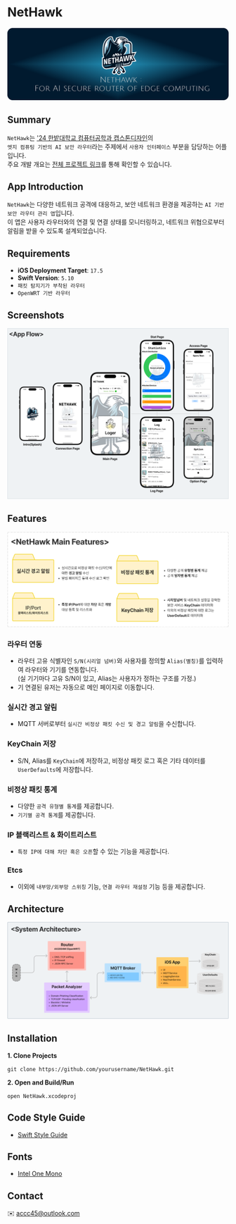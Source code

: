 # NetHawk

![Alt text](/imgs/NetHawk-Title2.png)

## Summary
`NetHawk`는 ['24 한밭대학교 컴퓨터공학과 캡스톤디자인](https://github.com/HBNU-SWUNIV/come-capstone24-mobitoa)의  
`엣지 컴퓨팅 기반의 AI 보안 라우터`라는 주제에서 `사용자 인터페이스` 부분을 담당하는 어플입니다.  
주요 개발 개요는 [전체 프로젝트 링크](https://github.com/HBNU-SWUNIV/come-capstone24-mobitoa)를 통해 확인할 수 있습니다.

## App Introduction
`NetHawk`는 다양한 네트워크 공격에 대응하고, 보안 네트워크 환경을 제공하는 `AI 기반 보안 라우터 관리 앱`입니다.  
이 앱은 사용자 라우터와의 연결 및 연결 상태를 모니터링하고, 네트워크 위협으로부터 알림을 받을 수 있도록 설계되었습니다.

## Requirements
- **iOS Deployment Target**: `17.5`
- **Swift Version**: `5.10`
- `패킷 탐지기가 부착된 라우터`
- `OpenWRT 기반 라우터`  
  
## Screenshots
![Alt text](/imgs/appFlow.png)

## Features
![Alt text](/imgs/MainFeatures.ver2.png)
### 라우터 연동
- 라우터 고유 식별자인 `S/N(시리얼 넘버)`와 사용자를 정의할 `Alias(별칭)`를 입력하여 라우터와 기기를 연동합니다.   
(실 기기마다 고유 S/N이 있고, Alias는 사용자가 정하는 구조를 가정.)
- 기 연결된 유저는 자동으로 메인 페이지로 이동합니다.
  
### 실시간 경고 알림
- MQTT 서버로부터 `실시간 비정상 패킷 수신 및 경고 알림`을 수신합니다.
  
### KeyChain 저장
- S/N, Alias를 `KeyChain`에 저장하고, 비정상 패킷 로그 혹은 기타 데이터를 `UserDefaults`에 저장합니다.

### 비정상 패킷 통계
- 다양한 `공격 유형별 통계`를 제공합니다.
- `기기별 공격 통계`를 제공합니다.

### IP 블랙리스트 & 화이트리스트
- `특정 IP에 대해 차단 혹은 오픈`할 수 있는 기능을 제공합니다.

### Etcs
- 이외에 `내부망/외부망 스위칭` 기능, `연결 라우터 재설정` 기능 등을 제공합니다.


## Architecture
![Alt text](imgs/SystemArch.ver3.png)

## Installation
**1. Clone Projects**
```
git clone https://github.com/yourusername/NetHawk.git
```
**2. Open and Build/Run**
~~~ 
open NetHawk.xcodeproj 
~~~


## Code Style Guide
- [Swift Style Guide](https://github.com/StyleShare/swift-style-guide)

## Fonts
- [Intel One Mono](https://github.com/intel/intel-one-mono)


## Contact
✉️ [accc45@outlook.com](mailto:accc45@outlook.com)